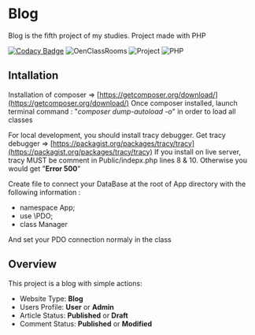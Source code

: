 # Blog
Blog is the fifth project of my studies.
Project made with PHP

[![Codacy Badge](https://api.codacy.com/project/badge/Grade/cee0aae2dc60411585ccc18279ff2374)](https://www.codacy.com/app/MaxiKata/Blog?utm_source=github.com&amp;utm_medium=referral&amp;utm_content=MaxiKata/Blog&amp;utm_campaign=Badge_Grade)
![OenClassRooms](https://img.shields.io/badge/OpenClassRooms-DA_PHP/SF-blue.svg)
![Project](https://img.shields.io/badge/Project-5-blue.svg)
![PHP](https://img.shields.io/badge/PHP-7.2-blue.svg)

## Intallation

Installation of composer => [https://getcomposer.org/download/](https://getcomposer.org/download/)
Once composer installed, launch terminal command : "*composer* *dump-autoload* *-o*" in order to load all classes


For local development, you should install tracy debugger. 
Get tracy debugger => [https://packagist.org/packages/tracy/tracy](https://packagist.org/packages/tracy/tracy)
If you install on live server, tracy MUST be comment in Public/indepx.php lines 8 & 10. Otherwise you would get "**Error 500**"

Create file to connect your DataBase at the root of App directory with the following information :
-   namespace App;
-   use \PDO;
-   class Manager

And set your PDO connection normaly in the class

## Overview
This project is a blog with simple actions:
-   Website Type: **Blog**
-   Users Profile: **User** or **Admin**
-   Article Status: **Published** or **Draft**
-   Comment Status: **Published** or **Modified**